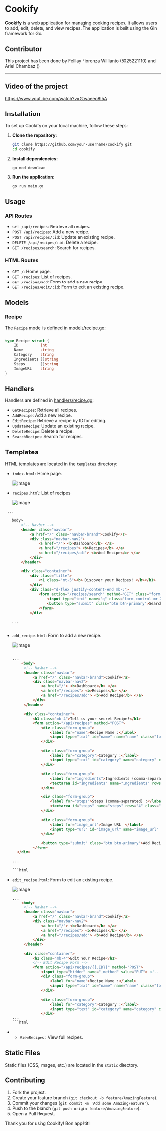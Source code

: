 # Cookify

**Cookify** is a web application for managing cooking recipes. It allows users to add, edit, delete, and view recipes. The application is built using the Gin framework for Go.

## Contributor

This project has been done by Felllay Fiorenza Willianto (5025221110) and Ariel Chambaz ()

---

## Video of the project

https://www.youtube.com/watch?v=Gtwaeeo8I5A

## Installation

To set up Cookify on your local machine, follow these steps:

1. **Clone the repository:**

   ```bash
   git clone https://github.com/your-username/cookify.git
   cd cookify
   ```
2. **Install dependencies:**

   ```bash
   go mod download
   ```

3. **Run the application:**

   ```bash
   go run main.go
   ```

## Usage

### API Routes

- `GET /api/recipes`: Retrieve all recipes.
- `POST /api/recipes`: Add a new recipe.
- `POST /api/recipes/:id`: Update an existing recipe.
- `DELETE /api/recipes/:id`: Delete a recipe.
- `GET /recipes/search`: Search for recipes.

### HTML Routes

- `GET /`: Home page.
- `GET /recipes`: List of recipes.
- `GET /recipes/add`: Form to add a new recipe.
- `GET /recipes/edit/:id`: Form to edit an existing recipe.

## Models

### Recipe

The `Recipe` model is defined in [models/recipe.go](models/recipe.go):
```go

type Recipe struct {
    ID          int
    Name        string
    Category    string
    Ingredients []string
    Steps       []string
    ImageURL    string
}
```

## Handlers

Handlers are defined in [handlers/recipe.go](handlers/recipe.go):

- `GetRecipes`: Retrieve all recipes.
- `AddRecipe`: Add a new recipe.
- `EditRecipe`: Retrieve a recipe by ID for editing.
- `UpdateRecipe`: Update an existing recipe.
- `DeleteRecipe`: Delete a recipe.
- `SearchRecipes`: Search for recipes.

## Templates

HTML templates are located in the `templates` directory:

- `index.html`: Home page.
  
  ![image](https://github.com/user-attachments/assets/ad4dedc2-6de6-4626-baec-51d155de3188)

- `recipes.html`: List of recipes
  
  ![image](https://github.com/user-attachments/assets/888f52b5-0bce-4d00-85e5-89487ad339ae)


```html
 ...

   body>
       <!-- Navbar -->
       <header class="navbar">
           <a href="/" class="navbar-brand">Cookify</a>
           <div class="navbar-nav2">
               <a href="/"> <b>Dashboard</b> </a>
               <a href="/recipes"> <b>Recipes</b> </a>
               <a href="/recipes/add"> <b>Add Recipe</b> </a>
           </div>
       </header>
   
       <div class="container">
           <div class="title">
               <h1 class="mt-5"><b> Discover your Recipes! </b></h1>
           </div>
           <div class="d-flex justify-content-end mb-3">
               <form action="/recipes/search" method="GET" class="form-inline">
                   <input type="text" name="q" class="form-control mr-2" placeholder="Search recipes...">
                   <button type="submit" class="btn btn-primary">Search</button>
               </form>
           </div>

   ...
      

```

- `add_recipe.html`: Form to add a new recipe.
  
  ![image](https://github.com/user-attachments/assets/0e584dab-3d12-4371-9110-e63e11e22e6c)

  ```html

  ...
      <body>
       <!-- Navbar -->
       <header class="navbar">
           <a href="/" class="navbar-brand">Cookify</a>
           <div class="navbar-nav2">
               <a href="/"> <b>Dashboard</b> </a>
               <a href="/recipes"> <b>Recipes</b> </a>
               <a href="/recipes/add"> <b>Add Recipe</b> </a>
           </div>
       </header>
   
       <div class="container">
           <h1 class="mb-4">Tell us your secret Recipe!</h1>
           <form action="/api/recipes" method="POST">
               <div class="form-group">
                   <label for="name">Recipe Name :</label>
                   <input type="text" id="name" name="name" class="form-control" required>
               </div>
   
               <div class="form-group">
                   <label for="category">Category :</label>
                   <input type="text" id="category" name="category" class="form-control">
               </div>
   
               <div class="form-group">
                   <label for="ingredients">Ingredients (comma-separated) :</label>
                   <textarea id="ingredients" name="ingredients" rows="4" class="form-control" required></textarea>
               </div>
   
               <div class="form-group">
                   <label for="steps">Steps (comma-separated) :</label>
                   <textarea id="steps" name="steps" rows="4" class="form-control" required></textarea>
               </div>
   
               <div class="form-group">
                   <label for="image_url">Image URL :</label>
                   <input type="url" id="image_url" name="image_url" class="form-control">
               </div>
   
               <button type="submit" class="btn btn-primary">Add Recipe</button>
           </form>
    </div>

  ...

  ```html

- `edit_recipe.html`: Form to edit an existing recipe.
  
  ![image](https://github.com/user-attachments/assets/ef847aba-4993-4cea-9537-620ad424d367)

  ```html
  ...
      <body>
       <!-- Navbar -->
       <header class="navbar">
           <a href="/" class="navbar-brand">Cookify</a>
           <div class="navbar-nav2">
               <a href="/"> <b>Dashboard</b> </a>
               <a href="/recipes"> <b>Recipes</b> </a>
               <a href="/recipes/add"> <b>Add Recipe</b> </a>
           </div>
       </header>
   
       <div class="container">
           <h1 class="mb-4">Edit Your Recipe</h1>
           <!-- Edit Recipe Form -->
           <form action="/api/recipes/{{.ID}}" method="POST">
               <input type="hidden" name="_method" value="PUT"> <!-- Simulate PUT request -->
               <div class="form-group">
                   <label for="name">Recipe Name :</label>
                   <input type="text" id="name" name="name" class="form-control" value="{{.Name}}" required>
               </div>
   
               <div class="form-group">
                   <label for="category">Category :</label>
                   <input type="text" id="category" name="category" class="form-control" value="{{.Category}}">
               </div>
  ...
  ```html

- - `ViewRecipes` : View full recipes.

## Static Files

Static files (CSS, images, etc.) are located in the `static` directory.

## Contributing

1. Fork the project.
2. Create your feature branch (`git checkout -b feature/AmazingFeature`).
3. Commit your changes (`git commit -m 'Add some AmazingFeature'`).
4. Push to the branch (`git push origin feature/AmazingFeature`).
5. Open a Pull Request.

Thank you for using Cookify! Bon appétit!
